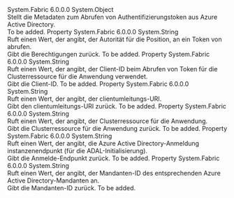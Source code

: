 <Type Name="AzureActiveDirectoryMetadata" FullName="System.Fabric.Security.AzureActiveDirectoryMetadata">
  <TypeSignature Language="C#" Value="public sealed class AzureActiveDirectoryMetadata" />
  <TypeSignature Language="ILAsm" Value=".class public auto ansi sealed beforefieldinit AzureActiveDirectoryMetadata extends System.Object" />
  <TypeSignature Language="DocId" Value="T:System.Fabric.Security.AzureActiveDirectoryMetadata" />
  <TypeSignature Language="VB.NET" Value="Public NotInheritable Class AzureActiveDirectoryMetadata" />
  <TypeSignature Language="F#" Value="type AzureActiveDirectoryMetadata = class" />
  <AssemblyInfo>
    <AssemblyName>System.Fabric</AssemblyName>
    <AssemblyVersion>6.0.0.0</AssemblyVersion>
  </AssemblyInfo>
  <Base>
    <BaseTypeName>System.Object</BaseTypeName>
  </Base>
  <Interfaces />
  <Docs>
    <summary>
            Stellt die Metadaten zum Abrufen von Authentifizierungstoken aus Azure Active Directory.
            </summary>
    <remarks>To be added.</remarks>
  </Docs>
  <Members>
    <Member MemberName="Authority">
      <MemberSignature Language="C#" Value="public string Authority { get; }" />
      <MemberSignature Language="ILAsm" Value=".property instance string Authority" />
      <MemberSignature Language="DocId" Value="P:System.Fabric.Security.AzureActiveDirectoryMetadata.Authority" />
      <MemberSignature Language="VB.NET" Value="Public ReadOnly Property Authority As String" />
      <MemberSignature Language="F#" Value="member this.Authority : string" Usage="System.Fabric.Security.AzureActiveDirectoryMetadata.Authority" />
      <MemberType>Property</MemberType>
      <AssemblyInfo>
        <AssemblyName>System.Fabric</AssemblyName>
        <AssemblyVersion>6.0.0.0</AssemblyVersion>
      </AssemblyInfo>
      <ReturnValue>
        <ReturnType>System.String</ReturnType>
      </ReturnValue>
      <Docs>
        <summary>
            Ruft einen Wert, der angibt, der Autorität für die Position, an ein Token von abrufen.
            </summary>
        <value>
            Gibt die Berechtigungen zurück.
            </value>
        <remarks>To be added.</remarks>
      </Docs>
    </Member>
    <Member MemberName="ClientApplication">
      <MemberSignature Language="C#" Value="public string ClientApplication { get; }" />
      <MemberSignature Language="ILAsm" Value=".property instance string ClientApplication" />
      <MemberSignature Language="DocId" Value="P:System.Fabric.Security.AzureActiveDirectoryMetadata.ClientApplication" />
      <MemberSignature Language="VB.NET" Value="Public ReadOnly Property ClientApplication As String" />
      <MemberSignature Language="F#" Value="member this.ClientApplication : string" Usage="System.Fabric.Security.AzureActiveDirectoryMetadata.ClientApplication" />
      <MemberType>Property</MemberType>
      <AssemblyInfo>
        <AssemblyName>System.Fabric</AssemblyName>
        <AssemblyVersion>6.0.0.0</AssemblyVersion>
      </AssemblyInfo>
      <ReturnValue>
        <ReturnType>System.String</ReturnType>
      </ReturnValue>
      <Docs>
        <summary>
            Ruft einen Wert, der angibt, der Client-ID beim Abrufen von Token für die Clusterressource für die Anwendung verwendet.
            </summary>
        <value>
            Gibt die Client-ID.
            </value>
        <remarks>To be added.</remarks>
      </Docs>
    </Member>
    <Member MemberName="ClientRedirect">
      <MemberSignature Language="C#" Value="public string ClientRedirect { get; }" />
      <MemberSignature Language="ILAsm" Value=".property instance string ClientRedirect" />
      <MemberSignature Language="DocId" Value="P:System.Fabric.Security.AzureActiveDirectoryMetadata.ClientRedirect" />
      <MemberSignature Language="VB.NET" Value="Public ReadOnly Property ClientRedirect As String" />
      <MemberSignature Language="F#" Value="member this.ClientRedirect : string" Usage="System.Fabric.Security.AzureActiveDirectoryMetadata.ClientRedirect" />
      <MemberType>Property</MemberType>
      <AssemblyInfo>
        <AssemblyName>System.Fabric</AssemblyName>
        <AssemblyVersion>6.0.0.0</AssemblyVersion>
      </AssemblyInfo>
      <ReturnValue>
        <ReturnType>System.String</ReturnType>
      </ReturnValue>
      <Docs>
        <summary>
            Ruft einen Wert, der angibt, der clientumleitungs-URI.
            </summary>
        <value>
            Gibt den clientumleitungs-URI zurück.
            </value>
        <remarks>To be added.</remarks>
      </Docs>
    </Member>
    <Member MemberName="ClusterApplication">
      <MemberSignature Language="C#" Value="public string ClusterApplication { get; }" />
      <MemberSignature Language="ILAsm" Value=".property instance string ClusterApplication" />
      <MemberSignature Language="DocId" Value="P:System.Fabric.Security.AzureActiveDirectoryMetadata.ClusterApplication" />
      <MemberSignature Language="VB.NET" Value="Public ReadOnly Property ClusterApplication As String" />
      <MemberSignature Language="F#" Value="member this.ClusterApplication : string" Usage="System.Fabric.Security.AzureActiveDirectoryMetadata.ClusterApplication" />
      <MemberType>Property</MemberType>
      <AssemblyInfo>
        <AssemblyName>System.Fabric</AssemblyName>
        <AssemblyVersion>6.0.0.0</AssemblyVersion>
      </AssemblyInfo>
      <ReturnValue>
        <ReturnType>System.String</ReturnType>
      </ReturnValue>
      <Docs>
        <summary>
            Ruft einen Wert, der angibt, der Clusterressource für die Anwendung.
            </summary>
        <value>
            Gibt die Clusterressource für die Anwendung zurück.
            </value>
        <remarks>To be added.</remarks>
      </Docs>
    </Member>
    <Member MemberName="LoginEndpoint">
      <MemberSignature Language="C#" Value="public string LoginEndpoint { get; }" />
      <MemberSignature Language="ILAsm" Value=".property instance string LoginEndpoint" />
      <MemberSignature Language="DocId" Value="P:System.Fabric.Security.AzureActiveDirectoryMetadata.LoginEndpoint" />
      <MemberSignature Language="VB.NET" Value="Public ReadOnly Property LoginEndpoint As String" />
      <MemberSignature Language="F#" Value="member this.LoginEndpoint : string" Usage="System.Fabric.Security.AzureActiveDirectoryMetadata.LoginEndpoint" />
      <MemberType>Property</MemberType>
      <AssemblyInfo>
        <AssemblyName>System.Fabric</AssemblyName>
        <AssemblyVersion>6.0.0.0</AssemblyVersion>
      </AssemblyInfo>
      <ReturnValue>
        <ReturnType>System.String</ReturnType>
      </ReturnValue>
      <Docs>
        <summary>
            Ruft einen Wert, der angibt, die Azure Active Directory-Anmeldung instanzenendpunkt (für die ADAL-Initialisierung).
            </summary>
        <value>
            Gibt die Anmelde-Endpunkt zurück.
            </value>
        <remarks>To be added.</remarks>
      </Docs>
    </Member>
    <Member MemberName="TenantId">
      <MemberSignature Language="C#" Value="public string TenantId { get; }" />
      <MemberSignature Language="ILAsm" Value=".property instance string TenantId" />
      <MemberSignature Language="DocId" Value="P:System.Fabric.Security.AzureActiveDirectoryMetadata.TenantId" />
      <MemberSignature Language="VB.NET" Value="Public ReadOnly Property TenantId As String" />
      <MemberSignature Language="F#" Value="member this.TenantId : string" Usage="System.Fabric.Security.AzureActiveDirectoryMetadata.TenantId" />
      <MemberType>Property</MemberType>
      <AssemblyInfo>
        <AssemblyName>System.Fabric</AssemblyName>
        <AssemblyVersion>6.0.0.0</AssemblyVersion>
      </AssemblyInfo>
      <ReturnValue>
        <ReturnType>System.String</ReturnType>
      </ReturnValue>
      <Docs>
        <summary>
            Ruft einen Wert, der angibt, der Mandanten-ID des entsprechenden Azure Active Directory-Mandanten an.
            </summary>
        <value>
            Gibt die Mandanten-ID zurück.
            </value>
        <remarks>To be added.</remarks>
      </Docs>
    </Member>
  </Members>
</Type>